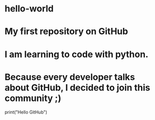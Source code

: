 # hello-world
# My first repository on GitHub

# I am learning to code with python. 
# Because every developer talks about GitHub, I decided to join this community ;)

print("Hello GitHub")
